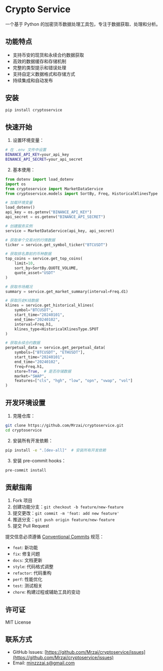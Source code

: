 # Crypto Service

一个基于 Python 的加密货币数据处理工具包，专注于数据获取、处理和分析。

## 功能特点

- 支持币安的现货和永续合约数据获取
- 高效的数据缓存和存储机制
- 完整的类型提示和错误处理
- 支持自定义数据格式和存储方式
- 持续集成和自动发布

## 安装

```bash
pip install cryptoservice
```

## 快速开始

1. 设置环境变量：

```bash
# 在 .env 文件中设置
BINANCE_API_KEY=your_api_key
BINANCE_API_SECRET=your_api_secret
```

2. 基本使用：

```python
from dotenv import load_dotenv
import os
from cryptoservice import MarketDataService
from cryptoservice.models import SortBy, Freq, HistoricalKlinesType

# 加载环境变量
load_dotenv()
api_key = os.getenv("BINANCE_API_KEY")
api_secret = os.getenv("BINANCE_API_SECRET")

# 创建服务实例
service = MarketDataService(api_key, api_secret)

# 获取单个交易对的行情数据
ticker = service.get_symbol_ticker("BTCUSDT")

# 获取排名靠前的币种数据
top_coins = service.get_top_coins(
    limit=10,
    sort_by=SortBy.QUOTE_VOLUME,
    quote_asset="USDT"
)

# 获取市场概况
summary = service.get_market_summary(interval=Freq.d1)

# 获取历史K线数据
klines = service.get_historical_klines(
    symbol="BTCUSDT",
    start_time="20240101",
    end_time="20240102",
    interval=Freq.h1,
    klines_type=HistoricalKlinesType.SPOT
)

# 获取永续合约数据
perpetual_data = service.get_perpetual_data(
    symbols=["BTCUSDT", "ETHUSDT"],
    start_time="20240101",
    end_time="20240102",
    freq=Freq.h1,
    store=True,  # 是否存储数据
    market="SWAP",
    features=["cls", "hgh", "low", "opn", "vwap", "vol"]
)
```

## 开发环境设置

1. 克隆仓库：
```bash
git clone https://github.com/Mrzai/cryptoservice.git
cd cryptoservice
```

2. 安装所有开发依赖：
```bash
pip install -e ".[dev-all]"  # 安装所有开发依赖
```

3. 安装 pre-commit hooks：
```bash
pre-commit install
```

## 贡献指南

1. Fork 项目
2. 创建功能分支：`git checkout -b feature/new-feature`
3. 提交更改：`git commit -m 'feat: add new feature'`
4. 推送分支：`git push origin feature/new-feature`
5. 提交 Pull Request

提交信息必须遵循 [Conventional Commits](https://www.conventionalcommits.org/) 规范：

- `feat`: 新功能
- `fix`: 修复问题
- `docs`: 文档更新
- `style`: 代码格式调整
- `refactor`: 代码重构
- `perf`: 性能优化
- `test`: 测试相关
- `chore`: 构建过程或辅助工具的变动

## 许可证

MIT License

## 联系方式

- GitHub Issues: [https://github.com/Mrzai/cryptoservice/issues](https://github.com/Mrzai/cryptoservice/issues)
- Email: minzzzai.s@gmail.com
